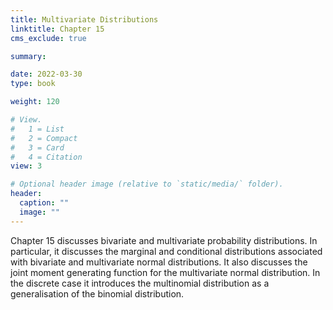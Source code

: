 ```yaml
---
title: Multivariate Distributions
linktitle: Chapter 15
cms_exclude: true

summary: 

date: 2022-03-30
type: book

weight: 120

# View.
#   1 = List
#   2 = Compact
#   3 = Card
#   4 = Citation
view: 3

# Optional header image (relative to `static/media/` folder).
header:
  caption: ""
  image: ""
---
```

 Chapter 15 discusses bivariate and multivariate probability distributions.  In particular, it discusses the marginal and conditional distributions associated with bivariate and multivariate normal distributions. It also discusses the joint moment generating function for the multivariate normal distribution. In the discrete   case it introduces the multinomial distribution as a generalisation of the binomial distribution. 
